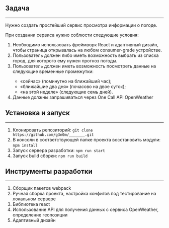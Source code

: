 <h2>Задача</h2>
<hr>

<p>Нужно создать простейший сервис просмотра информации о погоде.</p>

<p>При создании сервиса нужно соблюсти следующие условия:</p>

<ol>
    <li>Необходимо использовать фреймворк React и адаптивный дизайн, чтобы страница открывалась на любом consumer-grade устройстве.</li>
    <li>Пользователь должен либо иметь возможность выбрать из списка город, для которого ему нужен прогноз погоды.</li>
    <li>Пользователь должен иметь возможность посмотреть данные на следующие временные промежутки:</li>
    <ul>
        <li>«сейчас» (поминутно на ближайший час);</li>
        <li>«ближайшие два дня» (почасово на двое суток);</li>
        <li>«на этой неделе» (следующие семь дней).</li>
    </ul>
    <li>Данные должны запрашиваться через One Call API OpenWeather</li>
</ol>

<h2>Установка и запуск</h2>
<hr>

<ol>
    <li>Клонировать репозиторий: <code>git clone https://github.com/g3n0m/_______.git</code></li>
    <li>В консоли в соответствующей папке проекта восстановить модули: <code>npm install</code></li>
    <li>Запуск сервера разработки: <code>npm run start</code></li>
    <li>Запуск build сборки: <code>npm run build</code></li>
</ol>

<h2>Инструменты разработки</h2>
<hr>

<ol>
    <li>Сборщик пакетов webpack</li>
    <li>Ручная сборка проекта, настройка конфигов под тестирование на локальном сервере</li>
    <li>Библиотека react</li>
    <li>Использование API для получения данных с сервиса OpenWeather, определение геопозиции</li>
    <li>Адаптивный дизайн</li>
</ol>



